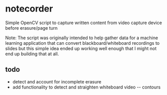# notecorder
Simple OpenCV script to capture written content from video capture device before erasure/page turn

Note: The script was originally intended to help gather data for a machine learning application that can convert blackboard/whiteboard recordings to slides but this simple idea ended up working well enough that I might not end up building that at all. 

## todo
- detect and account for incomplete erasure
- add functionality to detect and straighten whiteboard video -- contours
